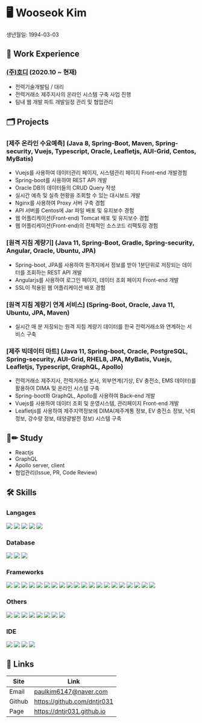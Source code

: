 # 🖥 Wooseok Kim
생년월일: 1994-03-03


## 💼 Work Experience
### [(주)호디][hodilink] (2020.10 ~ 현재)
- 전력기술개발팀 / 대리
- 전력거래소 제주지사의 온라인 시스템 구축 사업 진행
- 팀내 웹 개발 파트 개발일정 관리 및 협업관리


## 🗂 Projects
### [제주 온라인 수요예측] (Java 8, Spring-Boot, Maven, Spring-security, Vuejs, Typescript, Oracle, Leafletjs, AUI-Grid, Centos, MyBatis)
- Vuejs를 사용하여 데이터관리 페이지, 시스템관리 페이지 Front-end 개발경험
- Spring-boot를 사용하여 REST API 개발
- Oracle DB의 데이터들의 CRUD Query 작성
- 실시간 예측 및 실측 현황을 조회할 수 있는 대시보드 개발
- Nginx를 사용하여 Proxy 서버 구축 경험
- API 서버를 Centos에 Jar 파일 배포 및 유지보수 경험
- 웹 어플리케이션(Front-end) Tomcat 배포 및 유지보수 경험
- 웹 어플리케이션(Front-end)의 전체적인 소스코드 리팩토링 경험

### [원격 지침 계량기] (Java 11, Spring-Boot, Gradle, Spring-security, Angular, Oracle, Ubuntu, JPA)
- Spring-boot, JPA를 사용하여 원격지에서 정보를 받아 1분단위로 저장되는 데이터를 조회하는 REST API 개발
- Angularjs를 사용하여 로그인 페이지, 데이터 조회 페이지 Front-end 개발
- SSL이 적용된 웹 어플리케이션 배포 경험

### [원격 지침 계량기 연계 서비스] (Spring-Boot, Oracle, Java 11, Ubuntu, JPA, Maven)
- 실시간 매 분 저장되는 원격 지침 계량기 데이터를 한국 전력거래소와 연계하는 서비스 구축

### [제주 빅데이터 마트] (Java 11, Spring-boot, Oracle, PostgreSQL, Spring-security, AUI-Grid, RHEL8, JPA, MyBatis, Vuejs, Leafletjs, Typescript, GraphQL, Apollo)
- 전력거래소 제주지사, 전력거래소 본사, 외부연계(기상, EV 충전소, EMS 데이터)를 활용하여 DIMA 및 온라인 시스템 구축
- Spring-boot와 GraphQL, Apollo를 사용하여 Back-end 개발
- Vuejs를 사용하여 데이터 조회 및 운영시스템, 관리페이지 Front-end 개발
- Leafletjs를 사용하여 제주지역정보에 DIMA(제주계통 정보, EV 충전소 정보, 낙뢰 정보, 강수량 정보, 태양광발전 정보) 시스템 구축


## 📖✏ Study
- Reactjs
- GraphQL
- Apollo server, client
- 협업관리(Issue, PR, Code Review)


## 🛠 Skills
### Langages
<div>
<img src="https://img.shields.io/badge/HTML5-E34F26?style=for-the-badge&logo=html5&logoColor=white" />
<img src="https://img.shields.io/badge/CSS3-1572B6?style=for-the-badge&logo=css3&logoColor=white" />
<img src="https://img.shields.io/badge/JavaScript-323330?style=for-the-badge&logo=javascript&logoColor=F7DF1E" />
<img src="https://img.shields.io/badge/TypeScript-007ACC?style=for-the-badge&logo=typescript&logoColor=white" />
<img src="https://img.shields.io/badge/Java-ED8B00?style=for-the-badge&logo=java&logoColor=white" />
</div>

### Database
<div>
<img src="https://img.shields.io/badge/MySQL-00000F?style=for-the-badge&logo=mysql&logoColor=white" />
<img src="https://img.shields.io/badge/PostgreSQL-316192?style=for-the-badge&logo=postgresql&logoColor=white" />
<img src="https://img.shields.io/badge/Oracle-F80000?style=for-the-badge&logo=oracle&logoColor=black" />
</div>

### Frameworks
<div>
<img src="https://img.shields.io/badge/Node.js-339933?style=for-the-badge&logo=nodedotjs&logoColor=white" />
<img src="https://img.shields.io/badge/npm-CB3837?style=for-the-badge&logo=npm&logoColor=white" />
<img src="https://img.shields.io/badge/Yarn-2C8EBB?style=for-the-badge&logo=yarn&logoColor=white" />
<img src="https://img.shields.io/badge/Sass-CC6699?style=for-the-badge&logo=sass&logoColor=white" />
<img src="https://img.shields.io/badge/Markdown-000000?style=for-the-badge&logo=markdown&logoColor=white" />
<img src="https://img.shields.io/badge/React-20232A?style=for-the-badge&logo=react&logoColor=61DAFB" />
<img src="https://img.shields.io/badge/Vue.js-35495E?style=for-the-badge&logo=vuedotjs&logoColor=4FC08D" />
<img src="https://img.shields.io/badge/Bootstrap-563D7C?style=for-the-badge&logo=bootstrap&logoColor=white" />
<img src="https://img.shields.io/badge/styled--components-DB7093?style=for-the-badge&logo=styled-components&logoColor=white" />
<img src="https://img.shields.io/badge/Redux-593D88?style=for-the-badge&logo=redux&logoColor=white" />
<img src="https://img.shields.io/badge/React_Router-CA4245?style=for-the-badge&logo=react-router&logoColor=white" />
<img src="https://img.shields.io/badge/Spring-6DB33F?style=for-the-badge&logo=spring&logoColor=white" />
<img src="https://img.shields.io/badge/Spring_Boot-F2F4F9?style=for-the-badge&logo=spring-boot" />
<img src="https://img.shields.io/badge/GraphQl-E10098?style=for-the-badge&logo=graphql&logoColor=white" />
<img src="https://img.shields.io/badge/Docker-2CA5E0?style=for-the-badge&logo=docker&logoColor=white" />
<img src="https://img.shields.io/badge/Git-F05032?style=for-the-badge&logo=git&logoColor=white" />
<img src="https://img.shields.io/badge/Jekyll-CC0000?style=for-the-badge&logo=Jekyll&logoColor=white" />
<img src="https://img.shields.io/badge/Nginx-009639?style=for-the-badge&logo=nginx&logoColor=white" />
<img src="https://img.shields.io/badge/React_Native-20232A?style=for-the-badge&logo=react&logoColor=61DAFB" />
<img src="https://img.shields.io/badge/Angular-DD0031?style=for-the-badge&logo=angular&logoColor=white" />
</div>

### Others
<div>
<img src="https://img.shields.io/badge/Jenkins-D24939?style=for-the-badge&logo=Jenkins&logoColor=white" />
<img src="https://img.shields.io/badge/Google_chrome-4285F4?style=for-the-badge&logo=Google-chrome&logoColor=white" />
<img src="https://img.shields.io/badge/Safari-FF1B2D?style=for-the-badge&logo=Safari&logoColor=white" />
<img src="https://img.shields.io/badge/Ubuntu-E95420?style=for-the-badge&logo=ubuntu&logoColor=white" />
<img src="https://img.shields.io/badge/Cent%20OS-262577?style=for-the-badge&logo=CentOS&logoColor=white" />
<img src="https://img.shields.io/badge/mac%20os-000000?style=for-the-badge&logo=apple&logoColor=white" />
<img src="https://img.shields.io/badge/Windows-0078D6?style=for-the-badge&logo=windows&logoColor=white" />
<img src="https://img.shields.io/badge/eslint-3A33D1?style=for-the-badge&logo=eslint&logoColor=white" />
</div>

### IDE
<div>
<img src="https://img.shields.io/badge/WebStorm-000000?style=for-the-badge&logo=WebStorm&logoColor=white" />
<img src="https://img.shields.io/badge/Visual_Studio_Code-0078D4?style=for-the-badge&logo=visual%20studio%20code&logoColor=white" />
<img src="https://img.shields.io/badge/Codesandbox-000000?style=for-the-badge&logo=CodeSandbox&logoColor=white" />
<img src="https://img.shields.io/badge/IntelliJIDEA-000000.svg?style=for-the-badge&logo=intellij-idea&logoColor=white" />
</div>

## 🔗 Links
Site |	Link
--- | ---
Email |	paulkim6147@naver.com
Github |	https://github.com/dntjr031
Page |	https://dntjr031.github.io


<!-- Link list -->
[hodilink]: http://www.hodi.co.kr/ "Go Hodi"
